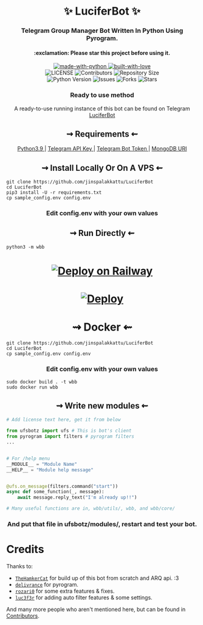 <h1 align="center">
    ✨ LuciferBot ✨
</h1>

<h3 align="center">
    Telegram Group Manager Bot Written In Python Using Pyrogram.
</h3>
<h4 align="center">
    :exclamation: Please star this project before using it.
</h4>

<p align="center">
    <a href="https://python.org">
        <img src="http://forthebadge.com/images/badges/made-with-python.svg" alt="made-with-python">
    </a>
    <a href="https://GitHub.com/jinspalakkattu">
        <img src="http://ForTheBadge.com/images/badges/built-with-love.svg" alt="built-with-love">
    </a> <br>
    <img src="https://img.shields.io/github/license/jinspalakkattu/LuciferBot?style=for-the-badge&logo=appveyor" alt="LICENSE">
    <img src="https://img.shields.io/github/contributors/jinspalakkattu/LuciferBot?style=for-the-badge&logo=appveyor" alt="Contributors">
    <img src="https://img.shields.io/github/repo-size/jinspalakkattu/LuciferBot?style=for-the-badge&logo=appveyor" alt="Repository Size"> <br>
    <img src="https://img.shields.io/badge/python-3.9-green?style=for-the-badge&logo=appveyor" alt="Python Version">
    <img src="https://img.shields.io/github/issues/jinspalakkattu/LuciferBot?style=for-the-badge&logo=appveyor" alt="Issues">
    <img src="https://img.shields.io/github/forks/jinspalakkattu/LuciferBot?style=for-the-badge&logo=appveyor" alt="Forks">
    <img src="https://img.shields.io/github/stars/jinspalakkattu/LuciferBot?style=for-the-badge&logo=appveyor" alt="Stars">
</p>

<h3 align="center">
    Ready to use method
</h3>

<p align="center">
    A ready-to-use running instance of this bot can be found on Telegram <br>
    <a href="https://t.me/UniversalFilmStudioBot"> LuciferBot </a>
</p>

<h2 align="center">
   ⇝ Requirements ⇜
</h2>

<p align="center">
    <a href="https://www.python.org/downloads/release/python-390/"> Python3.9 </a> |
    <a href="https://docs.pyrogram.org/intro/setup#api-keys"> Telegram API Key </a> |
    <a href="https://t.me/botfather"> Telegram Bot Token </a> |
    <a href="https://telegra.ph/How-To-get-Mongodb-URI-04-06"> MongoDB URI </a>
</p>

<h2 align="center">
   ⇝ Install Locally Or On A VPS ⇜
</h2>

```console
git clone https://github.com/jinspalakkattu/LuciferBot
cd LuciferBot
pip3 install -U -r requirements.txt
cp sample_config.env config.env
```

<h3 align="center">
    Edit <b>config.env</b> with your own values
</h3>

<h2 align="center">
   ⇝ Run Directly ⇜
</h2>

```console
python3 -m wbb
```
<h1>
    <p align="center">
        <a href="https://railway.app/new/template?template=https%3A%2F%2Fgithub.com%2Fjinspalakkattu%2FLuciferBot&plugins=mongodb&envs=BOT_TOKEN%2CAPI_ID%2CAPI_HASH%2CSUDO_USERS_ID%2CLOG_GROUP_ID%2CGBAN_LOG_GROUP_ID%2CWELCOME_DELAY_KICK_SEC%2CARQ_API_URL%2CMESSAGE_DUMP_CHAT%2CARQ_API_KEY%2CRSS_DELAY&optionalEnvs=SESSION_STRING%2CUSERBOT_PREFIX&BOT_TOKENDesc=Obtain+a+Telegram+bot+token+by+contacting+%40BotFather&API_IDDesc=API_ID+of+your+Telegram+Account+my.telegram.org%2Fapps&API_HASHDesc=API_HASH+of+your+Telegram+Account+my.telegram.org%2Fapps&SUDO_USERS_IDDesc=Sudo+users+have+full+access+to+everythin%2C+don%27t+trust+anyone...+ex%3A-+123456+654311+123456&LOG_GROUP_IDDesc=For+logs+channel+to+note+down+important+bot+level+events%2C+recommend+to+make+this+public.+ex%3A+%27-123456%27&GBAN_LOG_GROUP_IDDesc=gban+logs.+ex%3A+%27-123456%27&WELCOME_DELAY_KICK_SECDesc=Welcome+Delay+Kick+Sec&ARQ_API_URLDesc=For+Music+Downloading+And+Many+More+Things...+Don%27t+change+this+value&MESSAGE_DUMP_CHATDesc=Chat_id+of+the+group+where+useless+things+will+go&ARQ_API_KEYDesc=Get+this+from+%40ARQRobot.&RSS_DELAYDesc=Delay+in+which+RSS+will+send+updates+in+chat&PM_PERMITDesc=Pm+permit%2C+fill+1+to+enable+or+0+to+disable+it.&WELCOME_DELAY_KICK_SECDefault=300&ARQ_API_URLDefault=https%3A%2F%2Fthearq.tech&LOG_MENTIONSDefault=1&RSS_DELAYDefault=300">
            <img src="https://railway.app/button.svg" alt="Deploy on Railway">
        </a>
    </p>
</h1>

<h1>
    <p align="center">
        <a href="https://heroku.com/deploy?template=https://github.com/jinspalakkattu/LuciferBot">
            <img src="https://www.herokucdn.com/deploy/button.svg" alt="Deploy">
        </a>
    </p>
</h1>

<h1 align="center">
   ⇝ Docker ⇜
</h1>

```console
git clone https://github.com/jinspalakkattu/LuciferBot
cd LuciferBot
cp sample_config.env config.env
```

<h3 align="center">
    Edit <b> config.env </b> with your own values
</h3>

```console
sudo docker build . -t wbb
sudo docker run wbb
```

<h2 align="center">
   ⇝ Write new modules ⇜
</h2>

```py
# Add license text here, get it from below

from ufsbotz import ufs # This is bot's client
from pyrogram import filters # pyrogram filters
...


# For /help menu
__MODULE__ = "Module Name"
__HELP__ = "Module help message"


@ufs.on_message(filters.command("start"))
async def some_function(_, message):
    await message.reply_text("I'm already up!!")

# Many useful functions are in, wbb/utils/, wbb, and wbb/core/
```

<h3 align="center">
   And put that file in ufsbotz/modules/, restart and test your bot.
</h3>

# Credits

Thanks to:
- [`TheHamkerCat`](https://github.com/TheHamkerCat) for build up of this bot from scratch and ARQ api. :3
- [`delivrance`](https://github.com/delivrance) for pyrogram.
- [`rozari0`](https://github.com/rozari0) for some extra features & fixes.
- [`luc3f3r`](https://github.com/jinspalakkattu) for adding auto filter features & some settings.

And many more people who aren't mentioned here, but can be found in [Contributors](https://github.com/jinspalakkattu/LuciferBot/graphs/contributors).
